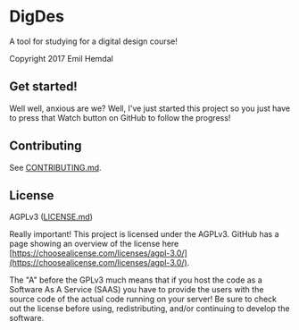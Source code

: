 # DigDes

A tool for studying for a digital design course!

Copyright 2017 Emil Hemdal

## Get started!

Well well, anxious are we? Well, I've just started this project so you just
have to press that Watch button on GitHub to follow the progress!

## Contributing

See [CONTRIBUTING.md](CONTRIBUTING.md).

## License

AGPLv3 ([LICENSE.md](LICENSE.md))

Really important! This project is licensed under the AGPLv3. GitHub has a
page showing an overview of the license here
[https://choosealicense.com/licenses/agpl-3.0/](https://choosealicense.com/licenses/agpl-3.0/).

The "A" before the GPLv3 much means that if you host the code as a Software
As A Service (SAAS) you have to provide the users with the source code of the
actual code running on your server! Be sure to check out the license before
using, redistributing, and/or continuing to develop the software.
